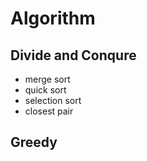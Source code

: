 # Algorithm

## Divide and Conqure
- merge sort
- quick sort
- selection sort
- closest pair

  
## Greedy
